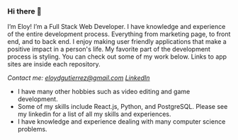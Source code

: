 ### Hi there 👋
I’m Eloy! I’m a Full Stack Web Developer. I have knowledge and experience of the entire development process. Everything from marketing page, to front end, and to back end. I enjoy making user friendly applications that make a positive impact in a person's life. My favorite part of the development process is styling. You can check out some of my work below. Links to app sites are inside each repository.

*Contact me: eloydgutierrez@gmail.com*
*[LinkedIn](https://www.linkedin.com/in/eloygutierrez/)*

* I have many other hobbies such as video editing and game development.
* Some of my skills include React.js, Python, and PostgreSQL. Please see my linkedin for a list of all my skills and experiences.
* I have knowledge and experience dealing with many computer science problems.

